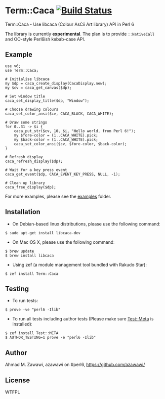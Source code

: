 # Term::Caca [![Build Status](https://travis-ci.org/azawawi/perl6-term-caca.svg?branch=master)](https://travis-ci.org/azawawi/perl6-term-caca)

Term::Caca - Use libcaca (Colour AsCii Art library) API in Perl 6

The library is currently **experimental**. The plan is to provide ``::NativeCall``
and OO-style Perl6ish kebab-case API.

## Example

```Perl6
use v6;
use Term::Caca;

# Initialise libcaca
my $dp = caca_create_display(CacaDisplay.new);
my $cv = caca_get_canvas($dp);

# Set window title
caca_set_display_title($dp, "Window");

# Choose drawing colours
caca_set_color_ansi($cv, CACA_BLACK, CACA_WHITE);

# Draw some strings
for 0..31 -> $i {
    caca_put_str($cv, 10, $i, "Hello world, from Perl 6!");
    my $fore-color = (1..CACA_WHITE).pick;
    my $back-color = (1..CACA_WHITE).pick;
    caca_set_color_ansi($cv, $fore-color, $back-color);
}

# Refresh display
caca_refresh_display($dp);

# Wait for a key press event
caca_get_event($dp, CACA_EVENT_KEY_PRESS, NULL, -1);

# Clean up library
caca_free_display($dp);
```

For more examples, please see the [examples](examples) folder.

## Installation

* On Debian-based linux distributions, please use the following command:
```
$ sudo apt-get install libcaca-dev
```

* On Mac OS X, please use the following command:
```
$ brew update
$ brew install libcaca
```

* Using zef (a module management tool bundled with Rakudo Star):
```
$ zef install Term::Caca
```

## Testing

- To run tests:
```
$ prove -ve "perl6 -Ilib"
```

- To run all tests including author tests (Please make sure
[Test::Meta](https://github.com/jonathanstowe/Test-META) is installed):
```
$ zef install Test::META
$ AUTHOR_TESTING=1 prove -e "perl6 -Ilib"
```

## Author

Ahmad M. Zawawi, azawawi on #perl6, https://github.com/azawawi/

## License

WTFPL
